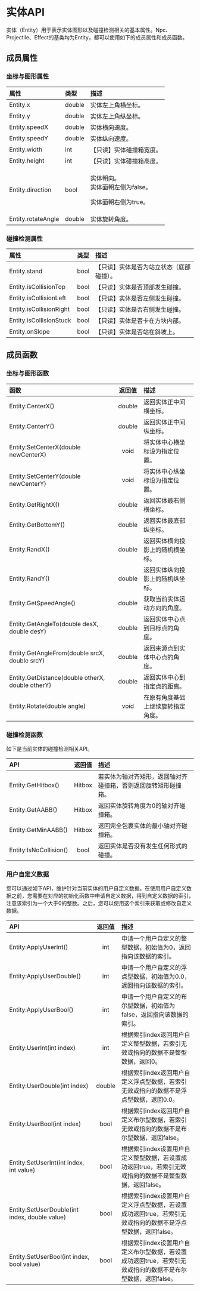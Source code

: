 # 实体API

实体（Entity）用于表示实体图形以及碰撞检测相关的基本属性。Npc、Projectile、Effect的基类均为Entity，都可以使用如下的成员属性和成员函数。

## 成员属性

### 坐标与图形属性

<table>
  <thead>
    <tr>
      <th style="text-align:left">&#x5C5E;&#x6027;</th>
      <th style="text-align:left">&#x7C7B;&#x578B;</th>
      <th style="text-align:left">&#x63CF;&#x8FF0;</th>
    </tr>
  </thead>
  <tbody>
    <tr>
      <td style="text-align:left">Entity.x</td>
      <td style="text-align:left">double</td>
      <td style="text-align:left">&#x5B9E;&#x4F53;&#x5DE6;&#x4E0A;&#x89D2;&#x6A2A;&#x5750;&#x6807;&#x3002;</td>
    </tr>
    <tr>
      <td style="text-align:left">Entity.y</td>
      <td style="text-align:left">double</td>
      <td style="text-align:left">&#x5B9E;&#x4F53;&#x5DE6;&#x4E0A;&#x89D2;&#x7EB5;&#x5750;&#x6807;&#x3002;</td>
    </tr>
    <tr>
      <td style="text-align:left">Entity.speedX</td>
      <td style="text-align:left">double</td>
      <td style="text-align:left">&#x5B9E;&#x4F53;&#x6A2A;&#x5411;&#x901F;&#x5EA6;&#x3002;</td>
    </tr>
    <tr>
      <td style="text-align:left">Entity.speedY</td>
      <td style="text-align:left">double</td>
      <td style="text-align:left">&#x5B9E;&#x4F53;&#x7EB5;&#x5411;&#x901F;&#x5EA6;&#x3002;</td>
    </tr>
    <tr>
      <td style="text-align:left">Entity.width</td>
      <td style="text-align:left">int</td>
      <td style="text-align:left">&#x3010;&#x53EA;&#x8BFB;&#x3011;&#x5B9E;&#x4F53;&#x78B0;&#x649E;&#x7BB1;&#x5BBD;&#x5EA6;&#x3002;</td>
    </tr>
    <tr>
      <td style="text-align:left">Entity.height</td>
      <td style="text-align:left">int</td>
      <td style="text-align:left">&#x3010;&#x53EA;&#x8BFB;&#x3011;&#x5B9E;&#x4F53;&#x78B0;&#x649E;&#x7BB1;&#x9AD8;&#x5EA6;&#x3002;</td>
    </tr>
    <tr>
      <td style="text-align:left">Entity.direction</td>
      <td style="text-align:left">bool</td>
      <td style="text-align:left">
        <p>&#x5B9E;&#x4F53;&#x671D;&#x5411;&#x3002;
          <br />&#x5B9E;&#x4F53;&#x9762;&#x671D;&#x5DE6;&#x4FA7;&#x4E3A;false&#x3002;</p>
        <p>&#x5B9E;&#x4F53;&#x9762;&#x671D;&#x53F3;&#x4FA7;&#x4E3A;true&#x3002;</p>
      </td>
    </tr>
    <tr>
      <td style="text-align:left">Entity.rotateAngle</td>
      <td style="text-align:left">double</td>
      <td style="text-align:left">&#x5B9E;&#x4F53;&#x65CB;&#x8F6C;&#x89D2;&#x5EA6;&#x3002;</td>
    </tr>
  </tbody>
</table>

### 碰撞检测属性

| 属性 | 类型 | 描述 |
| :--- | :--- | :--- |
| Entity.stand | bool | 【只读】实体是否为站立状态（底部碰撞）。 |
| Entity.isCollisionTop | bool | 【只读】实体是否顶部发生碰撞。 |
| Entity.isCollisionLeft | bool | 【只读】实体是否左侧发生碰撞。 |
| Entity.isCollisionRight | bool | 【只读】实体是否右侧发生碰撞。 |
| Entity.isCollisionStuck | bool | 【只读】实体是否卡在方块内部。 |
| Entity.onSlope | bool | 【只读】实体是否站在斜坡上。 |

## 成员函数

### 坐标与图形函数

| 函数 | 返回值 | 描述 |
| :--- | :---: | :--- |
| Entity:CenterX\(\) | double | 返回实体正中间横坐标。 |
| Entity:CenterY\(\) | double | 返回实体正中间纵坐标。 |
| Entity:SetCenterX\(double newCenterX\) | void | 将实体中心横坐标设为指定位置。 |
| Entity:SetCenterY\(double newCenterY\) | void | 将实体中心纵坐标设为指定位置。 |
| Entity:GetRightX\(\) | double | 返回实体最右侧横坐标。 |
| Entity:GetBottomY\(\) | double | 返回实体最底部纵坐标。 |
| Entity:RandX\(\) | double | 返回实体横向投影上的随机横坐标。 |
| Entity:RandY\(\) | double | 返回实体纵向投影上的随机纵坐标。 |
| Entity:GetSpeedAngle\(\) | double | 获取当前实体运动方向的角度。 |
| Entity:GetAngleTo\(double desX, double desY\) | double | 返回实体中心点到目标点的角度。 |
| Entity:GetAngleFrom\(double srcX, double srcY\) | double | 返回来源点到实体中心点的角度。 |
| Entity:GetDistance\(double otherX, double otherY\) | double | 返回实体中心到指定点的距离。 |
| Entity:Rotate\(double angle\) | void | 在原有角度基础上继续旋转指定角度。 |

### 碰撞检测函数

如下是当前实体的碰撞检测相关API。

| API | 返回值 | 描述 |
| :--- | :---: | :--- |
| Entity:GetHitbox\(\) | Hitbox | 若实体为轴对齐矩形，返回轴对齐碰撞箱，否则返回旋转矩形碰撞箱。 |
| Entity:GetAABB\(\) | Hitbox | 返回实体旋转角度为0的轴对齐碰撞箱。 |
| Entity:GetMinAABB\(\) | Hitbox | 返回完全包裹实体的最小轴对齐碰撞箱。 |
| Entity:IsNoCollision\(\) | bool | 返回实体是否没有发生任何形式的碰撞。 |

### 用户自定义数据

您可以通过如下API，维护针对当前实体的用户自定义数据。在使用用户自定义数据之前，您需要在对应的初始化函数中申请自定义数据，得到自定义数据的索引，注意该索引为一个大于0的整数。之后，您可以使用这个索引来获取或修改自定义数据。

| API | 返回值 | 描述 |
| :--- | :---: | :--- |
| Entity:ApplyUserInt\(\) | int | 申请一个用户自定义的整型数据，初始值为0，返回指向该数据的索引。 |
| Entity:ApplyUserDouble\(\) | int | 申请一个用户自定义的浮点型数据，初始值为0.0，返回指向该数据的索引。 |
| Entity:ApplyUserBool\(\) | int | 申请一个用户自定义的布尔型数据，初始值为false，返回指向该数据的索引。 |
| Entity:UserInt\(int index\) | int | 根据索引index返回用户自定义整型数据，若索引无效或指向的数据不是整型数据，返回0。 |
| Entity:UserDouble\(int index\) | double | 根据索引index返回用户自定义浮点型数据，若索引无效或指向的数据不是浮点型数据，返回0.0。 |
| Entity:UserBool\(int index\) | bool | 根据索引index返回用户自定义布尔型数据，若索引无效或指向的数据不是布尔型数据，返回false。 |
| Entity:SetUserInt\(int index, int value\) | bool | 根据索引index设置用户自定义整型数据，若设置成功返回true，若索引无效或指向的数据不是整型数据，返回false。 |
| Entity:SetUserDouble\(int index, double value\) | bool | 根据索引index设置用户自定义浮点型数据，若设置成功返回true，若索引无效或指向的数据不是浮点型数据，返回false。 |
| Entity:SetUserBool\(int index, bool value\) | bool | 根据索引index设置用户自定义布尔型数据，若设置成功返回true，若索引无效或指向的数据不是布尔型数据，返回false。 |

